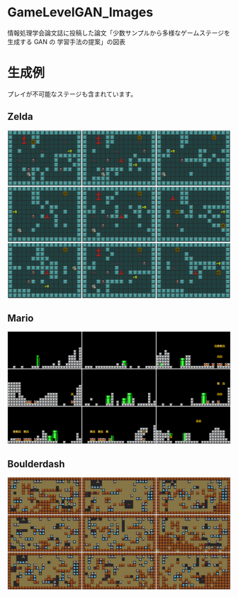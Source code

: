 # GameLevelGAN_Images
情報処理学会論文誌に投稿した論文「少数サンプルから多様なゲームステージを生成する GAN の 学習手法の提案」の図表

# 生成例
プレイが不可能なステージも含まれています。
## Zelda
![zelda_image](generated_zelda.png)
## Mario
![mario_image](generated_mario.png)
## Boulderdash
![boulderdash_image](generated_boulderdash.png)
